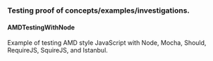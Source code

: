 ### Testing proof of concepts/examples/investigations.

#### AMDTestingWithNode
Example of testing AMD style JavaScript with Node, Mocha, Should, RequireJS, SquireJS, and Istanbul.
